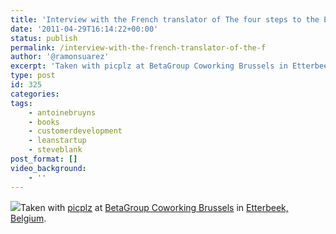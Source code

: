 ```yaml
---
title: 'Interview with the French translator of The four steps to the Epiphany @abruyns #leanstartup'
date: '2011-04-29T16:14:22+00:00'
status: publish
permalink: /interview-with-the-french-translator-of-the-f
author: '@ramonsuarez'
excerpt: 'Taken with picplz at BetaGroup Coworking Brussels in Etterbeek, Belgium.'
type: post
id: 325
categories:
tags:
    - antoinebruyns
    - books
    - customerdevelopment
    - leanstartup
    - steveblank
post_format: []
video_background:
    - ''
---
```

![](/uploads/2013/02/media_https1i1picplzt_cdojx-scaled1000.jpg)Taken with [picplz](http://picplz.com) at [BetaGroup Coworking Brussels](http://picplz.com/pics/betagroup-coworking-brussels-etterbek-belgium/) in [Etterbeek, Belgium](http://picplz.com/city/etterbeek-be/).